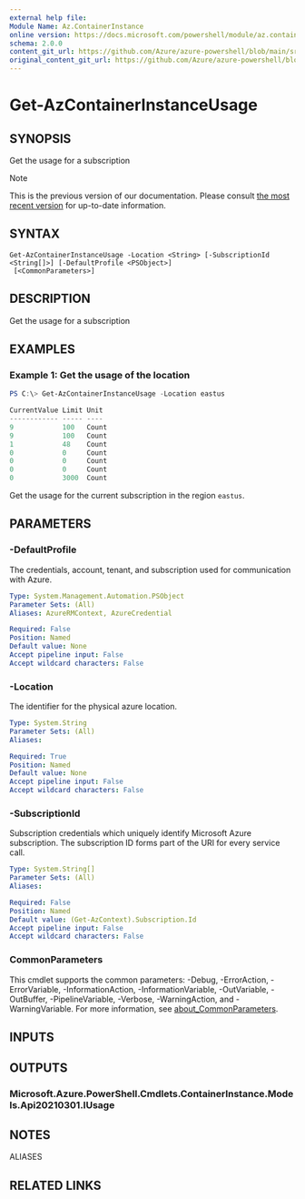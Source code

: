 ```yaml
---
external help file: 
Module Name: Az.ContainerInstance
online version: https://docs.microsoft.com/powershell/module/az.containerinstance/get-azcontainerinstanceusage
schema: 2.0.0
content_git_url: https://github.com/Azure/azure-powershell/blob/main/src/ContainerInstance/help/Get-AzContainerInstanceUsage.md
original_content_git_url: https://github.com/Azure/azure-powershell/blob/main/src/ContainerInstance/help/Get-AzContainerInstanceUsage.md
---
```


# Get-AzContainerInstanceUsage

## SYNOPSIS
Get the usage for a subscription

> [!NOTE]
>This is the previous version of our documentation. Please consult [the most recent version](/powershell/module/az.containerinstance/get-azcontainerinstanceusage) for up-to-date information.

## SYNTAX

```
Get-AzContainerInstanceUsage -Location <String> [-SubscriptionId <String[]>] [-DefaultProfile <PSObject>]
 [<CommonParameters>]
```

## DESCRIPTION
Get the usage for a subscription

## EXAMPLES

### Example 1: Get the usage of the location
```powershell
PS C:\> Get-AzContainerInstanceUsage -Location eastus

CurrentValue Limit Unit
------------ ----- ----
9            100   Count
9            100   Count
1            48    Count
0            0     Count
0            0     Count
0            0     Count
0            3000  Count
```

Get the usage for the current subscription in the region `eastus`.

## PARAMETERS

### -DefaultProfile
The credentials, account, tenant, and subscription used for communication with Azure.

```yaml
Type: System.Management.Automation.PSObject
Parameter Sets: (All)
Aliases: AzureRMContext, AzureCredential

Required: False
Position: Named
Default value: None
Accept pipeline input: False
Accept wildcard characters: False
```

### -Location
The identifier for the physical azure location.

```yaml
Type: System.String
Parameter Sets: (All)
Aliases:

Required: True
Position: Named
Default value: None
Accept pipeline input: False
Accept wildcard characters: False
```

### -SubscriptionId
Subscription credentials which uniquely identify Microsoft Azure subscription.
The subscription ID forms part of the URI for every service call.

```yaml
Type: System.String[]
Parameter Sets: (All)
Aliases:

Required: False
Position: Named
Default value: (Get-AzContext).Subscription.Id
Accept pipeline input: False
Accept wildcard characters: False
```

### CommonParameters
This cmdlet supports the common parameters: -Debug, -ErrorAction, -ErrorVariable, -InformationAction, -InformationVariable, -OutVariable, -OutBuffer, -PipelineVariable, -Verbose, -WarningAction, and -WarningVariable. For more information, see [about_CommonParameters](http://go.microsoft.com/fwlink/?LinkID=113216).

## INPUTS

## OUTPUTS

### Microsoft.Azure.PowerShell.Cmdlets.ContainerInstance.Models.Api20210301.IUsage

## NOTES

ALIASES

## RELATED LINKS

